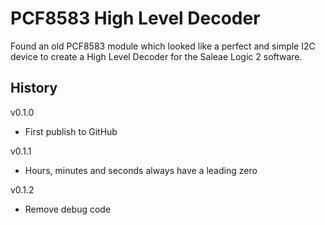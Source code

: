 # PCF8583 High Level Decoder

Found an old PCF8583 module which looked like a perfect
and simple I2C device to create a High Level Decoder for
the Saleae Logic 2 software.

## History

v0.1.0
* First publish to GitHub

v0.1.1
* Hours, minutes and seconds always have a leading zero

v0.1.2
* Remove debug code
